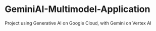 # GeminiAI-Multimodel-Application
Project using Generative AI on Google Cloud, with Gemini on Vertex AI
